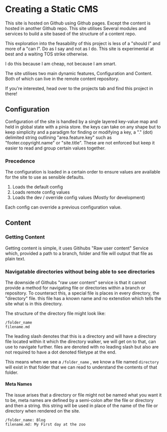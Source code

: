 # Creating a Static CMS

This site is hosted on Github using Github pages. Except the content is hosted in another Github repo.
This site utilises Several modules and services to build a site based of the structure of a content repo.

This exploration into the feasability of this project is less of a "should I" and more of a "can I". Do as I say and not as I do. This site is experimental at best and a waiting TOS strike otherwise.

I do this because I am cheap, not because I am smart.

The site utilises two main dynamic features, Configuration and Content. Both of which can live in the remote content repository.

If you're interested, head over to the projects tab and find this project in there!

## Configuration

Configuration of the site is handled by a single layered key-value map and held in global state with a pinia store.
the keys can take on any shape but to keep simplicity and a paradigm for finding or modifying a key, a "." (dot) delimited string outlining "area.feature.key" such as "footer.copyright.name" or "site.title". These are not enforced but keep it easier to read and group certain values together.

### Precedence

The configuration is loaded in a certain order to ensure values are available for the site to use as sensible defaults.

1. Loads the default config
2. Loads remote config values
3. Loads the dev / override config values (Mostly for development)

Each config can override a previous configuration value.

## Content

### Getting Content

Getting content is simple, it uses Gitihubs "Raw user content" Service which, provided a path to a branch, folder and file will output that file as plain text.

### Navigatable directories without being able to see directories

The downside of Githubs "raw user content" service is that it cannot provide a method for navigating file or directories within a branch or repository. To counteract this, a special file is places in every directory, the "directory" file. this file has a known name and no extenstion which tells the site what is in this directory.

The structure of the directory file might look like:

```
/folder_name
filename.md
```

The leading slash denotes that this is a directory and will have a directory file located within it which the directory walker, we will get on to that, can use to navigate further.
files are denoted with no leading slash but also are not required to have a dot denoted filetype at the end.

This means when we see a `/folder_name` , we know a file named `directory` will exist in that folder that we can read to understand the contents of that folder.

#### Meta Names

The issue arises that a directory or file might not be named what you want it to be, meta names are defined by a semi-colon after the file or directory and then a string. this string will be used in place of the name of the file or directory when rendered on the site.

```
/folder_name: Blog
filename.md: My First day at the zoo
```
